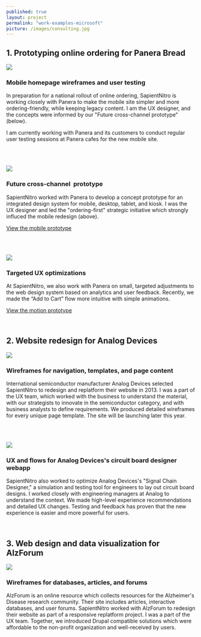 ```yaml
---
published: true
layout: project
permalink: "work-examples-microsoft"
picture: /images/consulting.jpg
---
```


## 1. Prototyping online ordering for Panera Bread

<img src="/images/work-examples-panera-prototype2.png" class="circle">

### Mobile homepage wireframes and user testing

In preparation for a national rollout of online ordering, SapientNitro is working closely with Panera to make the mobile site simpler and more ordering-friendly, while keeping legacy content. I am the UX designer, and the concepts were informed by our "Future cross-channel prototype" (below).

I am currently working with Panera and its customers to conduct regular user testing sessions at Panera cafes for the new mobile site.

<br><br>

<img src="/images/work-examples-panera-prototype1.png" class="circle">

### Future cross-channel  prototype

SapientNitro worked with Panera to develop a concept prototype for an integrated  design system for mobile, desktop, tablet, and kiosk. I was the UX designer and led the "ordering-first" strategic initiative which strongly influced the mobile redesign (above).

<p class="center-text"><a class="cta" href="http://invis.io/KB10ZIGMZ">View the mobile prototype</a></p>

<br><br>

<img src="/images/work-examples-panera-cart.png" class="circle">

### Targeted UX optimizations

At SapientNitro, we also work with Panera on small, targeted adjustments to the web design system based on analytics and user feedback. Recently, we made the “Add to Cart” flow more intuitive with simple animations.

<p class="center-text"><a class="cta" href="https://sapient.box.com/s/dm9hzqntv3ns8z7kg28j">View the motion prototype</a></p>


<br>

## 2. Website redesign for Analog Devices


<img src="/images/work-examples-analog-product.png" class="circle">

### Wireframes for navigation, templates, and page content

International semiconductor manufacturer Analog Devices selected SapientNitro to redesign and replatform their website in 2013. I was a part of the UX team, which worked with the business to understand the material, with our strategists to innovate in the semiconductor category, and with business analysts to define requirements. We produced detailed wireframes for every unique page template. The site will be launching later this year.

<br><br>

<img src="/images/work-examples-analog-scd.png" class="circle">

### UX and flows for Analog Devices's circuit board designer webapp

SapientNitro also worked to optimize Analog Devices's "Signal Chain Designer," a simulation and testing tool for engineers to lay out circuit board designs. I worked closely with engineering managers at Analog to understand the context. We made high-level experience recommendations and detailed UX changes. Testing and feedback has proven that the new experience is easier and more powerful for users.

<br>

## 3. Web design and data visualization for AlzForum

<img src="/images/work-examples-alzforum-dataviz.png" class="circle">

### Wireframes for databases, articles, and forums

AlzForum is an online resource which collects resources for the Alzheimer's Disease research community. Their site includes articles, interactive databases, and user forums. SapientNitro worked with AlzForum to redesign their website as part of a responsive replatform project. I was a part of the UX team. Together, we introduced Drupal compatible solutions which were affordable to the non-profit organization and well-received by users.